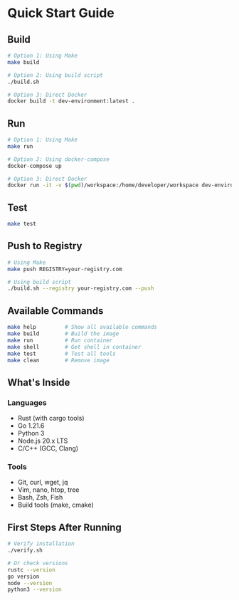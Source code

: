 # Quick Start Guide

## Build

```bash
# Option 1: Using Make
make build

# Option 2: Using build script
./build.sh

# Option 3: Direct Docker
docker build -t dev-environment:latest .
```

## Run

```bash
# Option 1: Using Make
make run

# Option 2: Using docker-compose
docker-compose up

# Option 3: Direct Docker
docker run -it -v $(pwd)/workspace:/home/developer/workspace dev-environment:latest bash
```

## Test

```bash
make test
```

## Push to Registry

```bash
# Using Make
make push REGISTRY=your-registry.com

# Using build script
./build.sh --registry your-registry.com --push
```

## Available Commands

```bash
make help         # Show all available commands
make build        # Build the image
make run          # Run container
make shell        # Get shell in container
make test         # Test all tools
make clean        # Remove image
```

## What's Inside

### Languages
- Rust (with cargo tools)
- Go 1.21.6
- Python 3
- Node.js 20.x LTS
- C/C++ (GCC, Clang)

### Tools
- Git, curl, wget, jq
- Vim, nano, htop, tree
- Bash, Zsh, Fish
- Build tools (make, cmake)

## First Steps After Running

```bash
# Verify installation
./verify.sh

# Or check versions
rustc --version
go version
node --version
python3 --version
```

